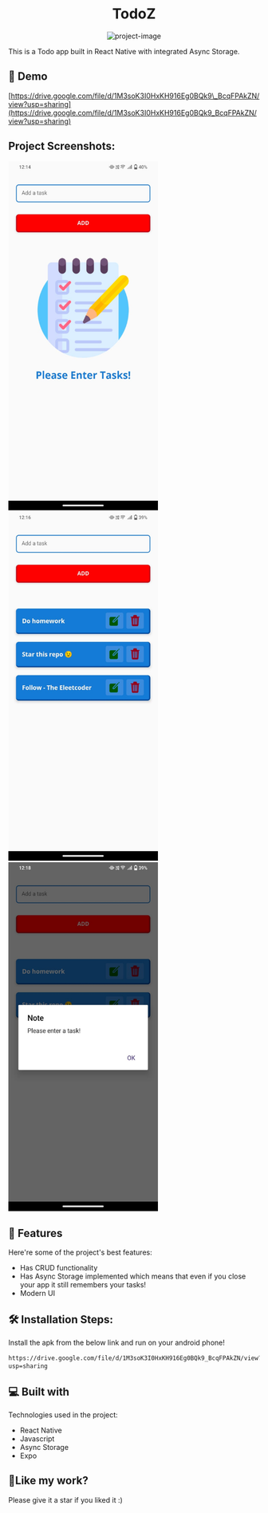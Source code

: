<h1 align="center" id="title">TodoZ</h1>

<p align="center"><img src="https://socialify.git.ci/The-EleetCoder/Async-todo-app/image?font=Jost&amp;language=1&amp;name=1&amp;owner=1&amp;stargazers=1&amp;theme=Light" alt="project-image"></p>

<p id="description">This is a Todo app built in React Native with integrated Async Storage.</p>

<h2>🚀 Demo</h2>

[https://drive.google.com/file/d/1M3soK3I0HxKH916Eg0BQk9\_BcqFPAkZN/view?usp=sharing](https://drive.google.com/file/d/1M3soK3I0HxKH916Eg0BQk9_BcqFPAkZN/view?usp=sharing)

<h2>Project Screenshots:</h2>
<div style={display: "flex"}>
  <img src="https://github.com/The-EleetCoder/Async-todo-app/blob/main/appPictures/IMG-20240115-WA0003.jpg" alt="project-screenshot" width="300" height="700/">
  <img src="https://github.com/The-EleetCoder/Async-todo-app/blob/main/appPictures/IMG-20240115-WA0001.jpg" alt="project-screenshot" width="300" height="700/">
  <img src="https://github.com/The-EleetCoder/Async-todo-app/blob/main/appPictures/IMG-20240115-WA0004.jpg" alt="project-screenshot" width="300" height="700/">
</div>

  
<h2>🧐 Features</h2>

Here're some of the project's best features:

*   Has CRUD functionality
*   Has Async Storage implemented which means that even if you close your app it still remembers your tasks!
*   Modern UI

<h2>🛠️ Installation Steps:</h2>

<p>Install the apk from the below link and run on your android phone!</p>

```
https://drive.google.com/file/d/1M3soK3I0HxKH916Eg0BQk9_BcqFPAkZN/view?usp=sharing

```

  
  
<h2>💻 Built with</h2>

Technologies used in the project:

*   React Native
*   Javascript
*   Async Storage
*   Expo

<h2>💖Like my work?</h2>

Please give it a star if you liked it :)
